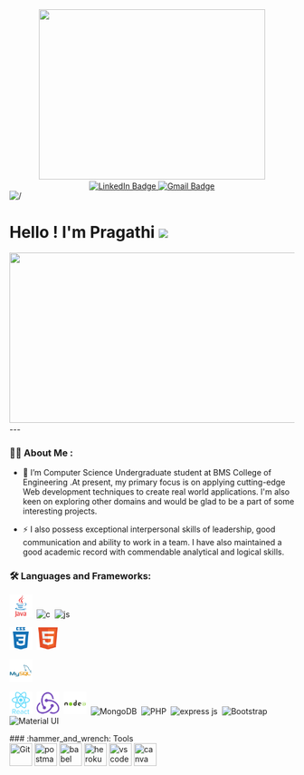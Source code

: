 
<!--
**pragathiyp/pragathiyp** is a ✨ _special_ ✨ repository because its `README.md` (this file) appears on your GitHub profile.

Here are some ideas to get you started:

- 🔭 I’m currently working on ...
- 🌱 I’m currently learning ...
- 👯 I’m looking to collaborate on ...
- 🤔 I’m looking for help with ...
- 💬 Ask me about ...
- 📫 How to reach me: ...
- 😄 Pronouns: ...
- ⚡ Fun fact: ...
-->
<div id="header" align="center">
  <img src="https://media.giphy.com/media/L1R1tvI9svkIWwpVYr/giphy.gif" width="400" height="300"/>
</div>

<div id="badges" align="center">
  <a href="https://www.linkedin.com/in/pragathi-y-p-351795223/">
    <img src="https://img.shields.io/badge/LinkedIn-blue?style=for-the-badge&logo=linkedin&logoColor=white" alt="LinkedIn Badge"/>
  </a>
  <a href="pragathiyp2352@gmail.com">
    <img src="https://img.shields.io/badge/Gmail-D14836?style=for-the-badge&logo=gmail&logoColor=white" alt="Gmail Badge"/>
  </a>
</div>
<img src="https://komarev.com/ghpvc/?username=pragathiyp&style=flat-square&color=blue" alt="/">
<h1>
  Hello ! I'm Pragathi
  <img src="https://media.giphy.com/media/hvRJCLFzcasrR4ia7z/giphy.gif" width="30px"/>
</h1>
<div align="center">
  <img src="https://media.giphy.com/media/765ccrAiB0g9z6EApL/giphy.gif" width="600" height="300"/>
</div>
---

### :woman_technologist: About Me :
- :telescope: I’m Computer Science Undergraduate student at BMS College of Engineering .At present, my primary focus is on applying cutting-edge Web development techniques to create real world applications. I'm also keen on exploring other domains and would be glad to be a part of some interesting projects.

- :zap: I also possess exceptional interpersonal skills of leadership, good communication and ability to work in a team. I have also maintained a good academic record with commendable analytical and logical skills.


### :hammer_and_wrench: Languages and Frameworks:
<div>
  <img src="https://github.com/devicons/devicon/blob/master/icons/java/java-original-wordmark.svg" title="Java" alt="Java" width="40" height="40"/>&nbsp;
    <img src="https://img.shields.io/badge/C-00599C?style=for-the-badge&logo=c&logoColor=white" title="c" alt="c" width="40" height="40"/>&nbsp;
  <img src="https://img.shields.io/badge/JavaScript-323330?style=for-the-badge&logo=javascript&logoColor=F7DF1E" title="js" alt="js" width="40" height="40"/>&nbsp;
    
  <img src="https://github.com/devicons/devicon/blob/master/icons/css3/css3-plain-wordmark.svg"  title="CSS3" alt="CSS" width="40" height="40"/>&nbsp;
  <img src="https://github.com/devicons/devicon/blob/master/icons/html5/html5-original.svg" title="HTML5" alt="HTML" width="40" height="40"/>&nbsp;

 
  <img src="https://github.com/devicons/devicon/blob/master/icons/mysql/mysql-original-wordmark.svg" title="MySQL"  alt="MySQL" width="40" height="40"/>&nbsp;

  <img src="https://github.com/devicons/devicon/blob/master/icons/react/react-original-wordmark.svg" title="React" alt="React" width="40" height="40"/>&nbsp;
  <img src="https://github.com/devicons/devicon/blob/master/icons/redux/redux-original.svg" title="Redux" alt="Redux " width="40" height="40"/>&nbsp;
  <img src="https://github.com/devicons/devicon/blob/master/icons/nodejs/nodejs-original-wordmark.svg" title="NodeJS" alt="NodeJS" width="40" height="40"/>&nbsp;
  <img src="https://img.shields.io/badge/MongoDB-4EA94B?style=for-the-badge&logo=mongodb&logoColor=white" title="MongoDB" alt="MongoDB" width="40" height="40"/>&nbsp;
    <img src="https://img.shields.io/badge/PHP-777BB4?style=for-the-badge&logo=php&logoColor=white" title="PHP" alt="PHP" width="40" height="40"/>&nbsp; 
  <img src="https://img.shields.io/badge/Express.js-000000?style=for-the-badge&logo=express&logoColor=white" title="expressJs" alt="express js" width="40" height="40"/>&nbsp;
    <img src="https://img.shields.io/badge/Bootstrap-563D7C?style=for-the-badge&logo=bootstrap&logoColor=white" title="bootstrap" alt="Bootstrap" width="40" height="40"/>&nbsp;
  <img src="https://img.shields.io/badge/Material%20UI-007FFF?style=for-the-badge&logo=mui&logoColor=white" title="Material UI" alt="Material UI" width="40" height="40"/>&nbsp;
</div>
### :hammer_and_wrench: Tools
<div>
    <img src="https://img.shields.io/badge/GIT-E44C30?style=for-the-badge&logo=git&logoColor=white" title="Git" **alt="Git" width="40" height="40"/>
    <img src="https://img.shields.io/badge/Postman-FF6C37?style=for-the-badge&logo=Postman&logoColor=white" title="postman" **alt="postman" width="40" height="40"/>  
       <img src="https://img.shields.io/badge/Babel-F9DC3E?style=for-the-badge&logo=babel&logoColor=white" title="babel" **alt="babel" width="40" height="40"/>
  <img src="https://img.shields.io/badge/Heroku-430098?style=for-the-badge&logo=heroku&logoColor=white" title="heroku" **alt="babel" width="40" height="40"/>
  <img src="https://img.shields.io/badge/VSCode-0078D4?style=for-the-badge&logo=visual%20studio%20code&logoColor=white" title="vscode" **alt="vscode" width="40" height="40"/>
  <img src="https://img.shields.io/badge/Canva-%2300C4CC.svg?&style=for-the-badge&logo=Canva&logoColor=white" title="canva" **alt="canva" width="40" height="40"/>
  

  
</div>
